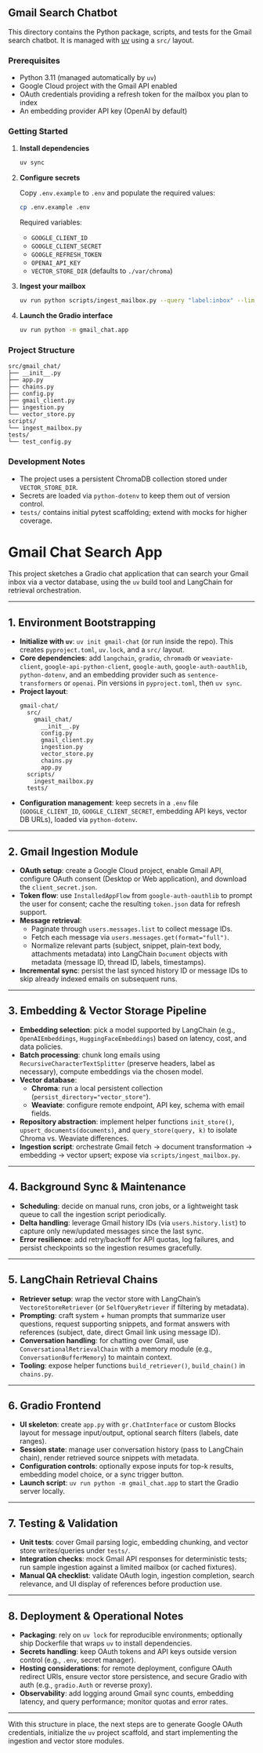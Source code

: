 ## Gmail Search Chatbot

This directory contains the Python package, scripts, and tests for the Gmail search chatbot. It is managed with [uv](https://github.com/astral-sh/uv) using a `src/` layout.

### Prerequisites

- Python 3.11 (managed automatically by `uv`)
- Google Cloud project with the Gmail API enabled
- OAuth credentials providing a refresh token for the mailbox you plan to index
- An embedding provider API key (OpenAI by default)

### Getting Started

1. **Install dependencies**

   ```bash
   uv sync
   ```

2. **Configure secrets**

   Copy `.env.example` to `.env` and populate the required values:

   ```bash
   cp .env.example .env
   ```

   Required variables:

   - `GOOGLE_CLIENT_ID`
   - `GOOGLE_CLIENT_SECRET`
   - `GOOGLE_REFRESH_TOKEN`
   - `OPENAI_API_KEY`
   - `VECTOR_STORE_DIR` (defaults to `./var/chroma`)

3. **Ingest your mailbox**

   ```bash
   uv run python scripts/ingest_mailbox.py --query "label:inbox" --limit 200
   ```

4. **Launch the Gradio interface**

   ```bash
   uv run python -m gmail_chat.app
   ```

### Project Structure

```
src/gmail_chat/
├── __init__.py
├── app.py
├── chains.py
├── config.py
├── gmail_client.py
├── ingestion.py
└── vector_store.py
scripts/
└── ingest_mailbox.py
tests/
└── test_config.py
```

### Development Notes

- The project uses a persistent ChromaDB collection stored under `VECTOR_STORE_DIR`.
- Secrets are loaded via `python-dotenv` to keep them out of version control.
- `tests/` contains initial pytest scaffolding; extend with mocks for higher coverage.

# Gmail Chat Search App

This project sketches a Gradio chat application that can search your Gmail inbox via a vector database, using the `uv` build tool and LangChain for retrieval orchestration.

---

## 1. Environment Bootstrapping

- **Initialize with `uv`**: `uv init gmail-chat` (or run inside the repo). This creates `pyproject.toml`, `uv.lock`, and a `src/` layout.
- **Core dependencies**: add `langchain`, `gradio`, `chromadb` or `weaviate-client`, `google-api-python-client`, `google-auth`, `google-auth-oauthlib`, `python-dotenv`, and an embedding provider such as `sentence-transformers` or `openai`. Pin versions in `pyproject.toml`, then `uv sync`.
- **Project layout**:
  ```
  gmail-chat/
    src/
      gmail_chat/
        __init__.py
        config.py
        gmail_client.py
        ingestion.py
        vector_store.py
        chains.py
        app.py
    scripts/
      ingest_mailbox.py
    tests/
  ```
- **Configuration management**: keep secrets in a `.env` file (`GOOGLE_CLIENT_ID`, `GOOGLE_CLIENT_SECRET`, embedding API keys, vector DB URLs), loaded via `python-dotenv`.

---

## 2. Gmail Ingestion Module

- **OAuth setup**: create a Google Cloud project, enable Gmail API, configure OAuth consent (Desktop or Web application), and download the `client_secret.json`.
- **Token flow**: use `InstalledAppFlow` from `google-auth-oauthlib` to prompt the user for consent; cache the resulting `token.json` data for refresh support.
- **Message retrieval**:
  - Paginate through `users.messages.list` to collect message IDs.
  - Fetch each message via `users.messages.get(format="full")`.
  - Normalize relevant parts (subject, snippet, plain-text body, attachments metadata) into LangChain `Document` objects with metadata (message ID, thread ID, labels, timestamps).
- **Incremental sync**: persist the last synced history ID or message IDs to skip already indexed emails on subsequent runs.

---

## 3. Embedding & Vector Storage Pipeline

- **Embedding selection**: pick a model supported by LangChain (e.g., `OpenAIEmbeddings`, `HuggingFaceEmbeddings`) based on latency, cost, and data policies.
- **Batch processing**: chunk long emails using `RecursiveCharacterTextSplitter` (preserve headers, label as necessary), compute embeddings via the chosen model.
- **Vector database**:
  - **Chroma**: run a local persistent collection (`persist_directory="vector_store"`).
  - **Weaviate**: configure remote endpoint, API key, schema with email fields.
- **Repository abstraction**: implement helper functions `init_store()`, `upsert_documents(documents)`, and `query_store(query, k)` to isolate Chroma vs. Weaviate differences.
- **Ingestion script**: orchestrate Gmail fetch → document transformation → embedding → vector upsert; expose via `scripts/ingest_mailbox.py`.

---

## 4. Background Sync & Maintenance

- **Scheduling**: decide on manual runs, cron jobs, or a lightweight task queue to call the ingestion script periodically.
- **Delta handling**: leverage Gmail history IDs (via `users.history.list`) to capture only new/updated messages since the last sync.
- **Error resilience**: add retry/backoff for API quotas, log failures, and persist checkpoints so the ingestion resumes gracefully.

---

## 5. LangChain Retrieval Chains

- **Retriever setup**: wrap the vector store with LangChain’s `VectoreStoreRetriever` (or `SelfQueryRetriever` if filtering by metadata).
- **Prompting**: craft system + human prompts that summarize user questions, request supporting snippets, and format answers with references (subject, date, direct Gmail link using message ID).
- **Conversation handling**: for chatting over Gmail, use `ConversationalRetrievalChain` with a memory module (e.g., `ConversationBufferMemory`) to maintain context.
- **Tooling**: expose helper functions `build_retriever()`, `build_chain()` in `chains.py`.

---

## 6. Gradio Frontend

- **UI skeleton**: create `app.py` with `gr.ChatInterface` or custom Blocks layout for message input/output, optional search filters (labels, date ranges).
- **Session state**: manage user conversation history (pass to LangChain chain), render retrieved source snippets with metadata.
- **Configuration controls**: optionally expose inputs for top-k results, embedding model choice, or a sync trigger button.
- **Launch script**: `uv run python -m gmail_chat.app` to start the Gradio server locally.

---

## 7. Testing & Validation

- **Unit tests**: cover Gmail parsing logic, embedding chunking, and vector store writes/queries under `tests/`.
- **Integration checks**: mock Gmail API responses for deterministic tests; run sample ingestion against a limited mailbox (or cached fixtures).
- **Manual QA checklist**: validate OAuth login, ingestion completion, search relevance, and UI display of references before production use.

---

## 8. Deployment & Operational Notes

- **Packaging**: rely on `uv lock` for reproducible environments; optionally ship Dockerfile that wraps `uv` to install dependencies.
- **Secrets handling**: keep OAuth tokens and API keys outside version control (e.g., `.env`, secret manager).
- **Hosting considerations**: for remote deployment, configure OAuth redirect URIs, ensure vector store persistence, and secure Gradio with auth (e.g., `gradio.Auth` or reverse proxy).
- **Observability**: add logging around Gmail sync counts, embedding latency, and query performance; monitor quotas and error rates.

---

With this structure in place, the next steps are to generate Google OAuth credentials, initialize the `uv` project scaffold, and start implementing the ingestion and vector store modules.
